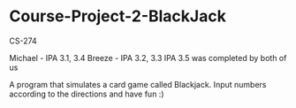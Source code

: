# Course-Project-2-BlackJack
CS-274

Michael - IPA 3.1, 3.4
Breeze - IPA 3.2, 3.3
IPA 3.5 was completed by both of us

A program that simulates a card game called Blackjack. Input numbers according to the directions and have fun :)
